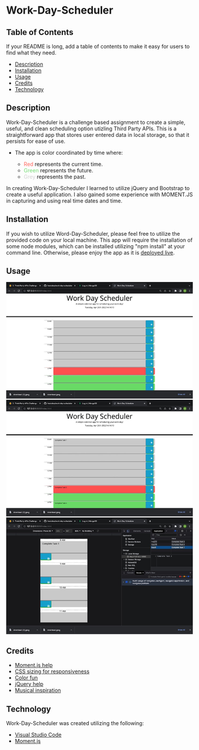 # Work-Day-Scheduler

## Table of Contents

If your README is long, add a table of contents to make it easy for users to find what they need.

- [Description](#description)
- [Installation](#installation)
- [Usage](#usage)
- [Credits](#credits)
- [Technology](#technology)

## Description

Work-Day-Scheduler is a challenge based assignment to create a simple, useful, and clean scheduling option utizling Third Party APIs. This is a straightforward app that stores user entered data in local storage, so that it persists for ease of use.

- The app is color coordinated by time where:

  - <span style="color:#ff6961">Red</span> represents the current time.
  - <span style="color:#77dd77">Green</span> represents the future.
  - <span style="color:#d3d3d3">Grey</span> represents the past.

In creating Work-Day-Scheduler I learned to utilize jQuery and Bootstrap to create a useful application. I also gained some experience with MOMENT.JS in capturing and using real time dates and time.

## Installation

If you wish to utilize Word-Day-Scheduler, please feel free to utilize the provided code on your local machine. This app will require the installation of some node modules, which can be installed utilizing "npm install" at your command line. Otherwise, please enjoy the app as it is [deployed live](https://hestokes.github.io/work-day-scheduler/).

## Usage

![Work-Day Scheduler ready to use](assets/images/workdayblank.png?raw=true "Work-Day-Scheduler")
![Work-Day Scheduler with tasks](assets/images/workdaytasks134.png?raw=true "Work-Day-Scheduler with saved tasks")
![Tasks displayed in local storage](assets/images/workdaylocal.png?raw=true "Tasks saved in local storage")

## Credits

- [Moment.js help](https://momentjs.com/)
- [CSS sizing for responsiveness](https://www.w3schools.com/cssref/css3_pr_mediaquery.asp)
- [Color fun](https://tools.picsart.com/color/wheel/)
- [jQuery help ](https://api.jquery.com/)
- [Musical inspiration](https://youtu.be/XWNsWZ5VtWc)

## Technology

Work-Day-Scheduler was created utilizing the following:

  - [Visual Studio Code](https://code.visualstudio.com/) 
  - [Moment.js](https://momentjs.com/)
